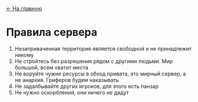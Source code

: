 [<- На главную](https://github.com/evgeniy-kotin/minecraft-v4?tab=readme-ov-file#оглавление)

# Правила сервера

1. Незаприваченная территория является свободной и не принадлежит никому
2. Не стройтесь без разрешения рядом с другими людьми. Мир большой, всем хватит места
3. Не воруйте чужие ресурсы в обход привата, это мирный сервер, а не анархия. Гриферов будем наказывать
4. Не задалбывайте других игроков, для этого есть панзар
5. Не нужно оскорблений, они ничего не дадут